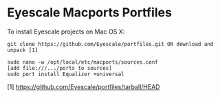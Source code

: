 Eyescale Macports Portfiles
=========

To install Eyescale projects on Mac OS X:
```
git clone https://github.com/Eyescale/portfiles.git OR download and unpack [1]

sudo nano -w /opt/local/etc/macports/sources.conf
[add file:///.../ports to sources]
sudo port install Equalizer +universal
```

[1] https://github.com/Eyescale/portfiles/tarball/HEAD